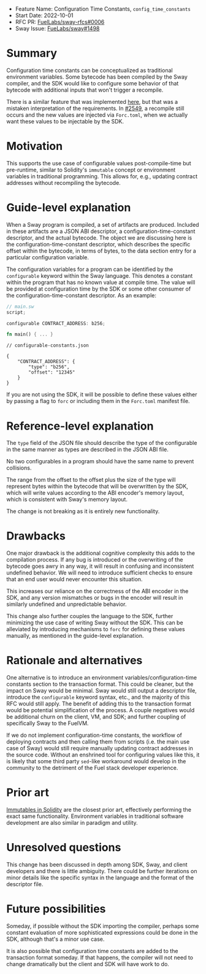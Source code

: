 - Feature Name: Configuration Time Constants, `config_time_constants`
- Start Date: 2022-10-01
- RFC PR: [FuelLabs/sway-rfcs#0006](https://github.com/FuelLabs/sway-rfcs/pull/19)
- Sway Issue: [FueLabs/sway#1498](https://github.com/FuelLabs/sway/issues/1498)

# Summary

[summary]: #summary

Configuration time constants can be conceptualized as traditional environment variables. Some bytecode has been compiled by the Sway compiler, and the SDK would like to configure some behavior of that bytecode with additional inputs that won't trigger a recompile.

There is a similar feature that was implemented [here][pr_2549], but that was a mistaken interpretation of the requirements. In [#2549][pr_2549], a recompile still occurs and the new values are injected via `Forc.toml`, when we actually want these values to be injectable by the SDK.

[pr_2549]: https://github.com/FuelLabs/sway/pull/2549

# Motivation

[motivation]: #motivation

This supports the use case of configurable values post-compile-time but pre-runtime, similar to Solidity's `immutable` concept or environment variables in traditional programming. This allows for, e.g., updating contract addresses without recompiling the bytecode.

# Guide-level explanation

[guide-level-explanation]: #guide-level-explanation

When a Sway program is compiled, a set of artifacts are produced. Included in these artifacts are a JSON ABI descriptor, a configuration-time-constant descriptor, and the actual bytecode. The object we are discussing here is the configuration-time-constant descriptor, which describes the specific offset within the bytecode, in terms of bytes, to the data section entry for a particular configuration variable.

The configuration variables for a program can be identified by the `configurable` keyword within the Sway language. This denotes a constant within the program that has no known value at compile time. The value will be provided at configuration time by the SDK or some other consumer of the configuration-time-constant descriptor. As an example:

```rust
// main.sw
script;

configurable CONTRACT_ADDRESS: b256;

fn main() { ... }
```
```
// configurable-constants.json

{
    "CONTRACT_ADDRESS": {
        "type": "b256",
        "offset": "12345"
    }
}
```

If you are not using the SDK, it will be possible to define these values either by passing a flag to `forc` or including them in the `Forc.toml` manifest file.


# Reference-level explanation

[reference-level-explanation]: #reference-level-explanation

The `type` field of the JSON file should describe the type of the configurable in the same manner as types are described in the JSON ABI file.

No two configurables in a program should have the same name to prevent collisions.

The range from the offset to the offset plus the size of the type will represent bytes within the bytecode that will be overwritten by the SDK, which will write values according to the ABI encoder's memory layout, which is consistent with Sway's memory layout.

The change is not breaking as it is entirely new functionality.

# Drawbacks

[drawbacks]: #drawbacks

One major drawback is the additional cognitive complexity this adds to the compilation process. If any bug is introduced or the overwriting of the bytecode goes awry in any way, it will result in confusing and inconsistent undefined behavior. We will need to introduce sufficient checks to ensure that an end user would never encounter this situation.

This increases our reliance on the correctness of the ABI encoder in the SDK, and any version mismatches or bugs in the encoder will result in similarly undefined and unpredictable behavior.

This change also further couples the language to the SDK, further minimizing the use case of writing Sway without the SDK. This can be alleviated by introducing mechanisms to `forc` for defining these values manually, as mentioned in the guide-level explanation.

# Rationale and alternatives

[rationale-and-alternatives]: #rationale-and-alternatives

One alternative is to introduce an environment variables/configuration-time constants section to the transaction format. This could be cleaner, but the impact on Sway would be minimal. Sway would still output a descriptor file, introduce the `configurable` keyword syntax, etc., and the majority of this RFC would still apply. The benefit of adding this to the transaction format would be potential simplification of the process. A couple negatives would be additional churn on the client, VM, and SDK; and further coupling of specifically Sway to the FuelVM.

If we do not implement configuration-time constants, the workflow of deploying contracts and then calling them from scripts (i.e. the main use case of Sway) would still require manually updating contract addresses in the source code. Without an enshrined tool for configuring values like this, it is likely that some third party `sed`-like workaround would develop in the community to the detriment of the Fuel stack developer experience.


# Prior art

[prior-art]: #prior-art

[Immutables in Solidity](https://docs.soliditylang.org/en/v0.6.5/contracts.html) are the closest prior art, effectively performing the exact same functionality. Environment variables in traditional software development are also similar in paradigm and utility.

# Unresolved questions

[unresolved-questions]: #unresolved-questions

This change has been discussed in depth among SDK, Sway, and client developers and there is little ambiguity. There could be further iterations on minor details like the specific syntax in the language and the format of the descriptor file.

# Future possibilities

[future-possibilities]: #future-possibilities

Someday, if possible without the SDK importing the compiler, perhaps some constant evaluation of more sophisticated expressions could be done in the SDK, although that's a minor use case. 

It is also possible that configuration time constants are added to the transaction format someday. If that happens, the compiler will not need to change dramatically but the client and SDK will have work to do.
